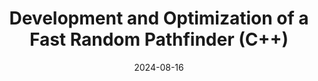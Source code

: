 ---
draft: false
title: "Development and Optimization of a Fast Random Pathfinder (C++)"
description: "The solutions used to optimize a pathfinding algorithm with worst-case infinite runtime."
date: 2024-08-16
url: /articles/fast-random-pathfinder
tags: ["C++", "Pathfinding", "Maze Generation", "Code Optimization", "Documentation", "Algorithmic Design", "Raycasting"]
---